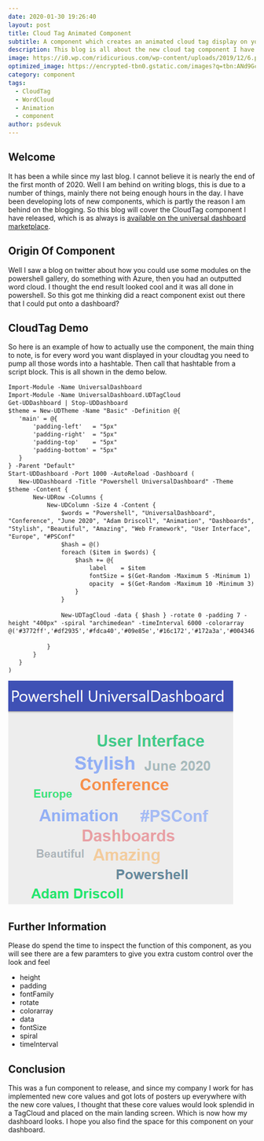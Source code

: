```yaml
---
date: 2020-01-30 19:26:40
layout: post
title: Cloud Tag Animated Component
subtitle: A component which creates an animated cloud tag display on your dashboard to certainly grab the attention of your end-user.
description: This blog is all about the new cloud tag component I have released for universaldashbord.
image: https://i0.wp.com/ridicurious.com/wp-content/uploads/2019/12/6.png
optimized_image: https://encrypted-tbn0.gstatic.com/images?q=tbn:ANd9GcShB9lmI0UHEV02eiKKqWjXc9Y6aE7ZU6fXj1I5-nYyJ-us1gbYcA&s
category: component
tags:
  - CloudTag
  - WordCloud
  - Animation
  - component
author: psdevuk
---
```


## Welcome
It has been a while since my last blog. I cannot believe it is nearly the end of the first month of 2020.  Well I am behind on writing blogs, this is due to a number of things, mainly there not being enough hours in the day.  I have been developing lots of new components, which is partly the reason I am behind on the blogging.  So this blog will cover the CloudTag component I have released, which is as always is
[ available on the universal dashboard marketplace](https://marketplace.universaldashboard.io/Dashboard/UniversalDashboard.UDTagCloud).

## Origin Of Component

  Well I saw a blog on twitter about how you could use some modules on the powershell gallery, do something with Azure, then you had an outputted word cloud.  I thought the end result looked cool and it was all done in powershell.  So this got me thinking did a react component exist out there that I could put onto a dashboard?

## CloudTag Demo

 So here is an example of how to actually use the component, the main thing to note, is for every word you want displayed in your cloudtag you need to pump all those words into a hashtable.  Then call that hashtable from a script block.  This is all shown in the demo below.

 ```
Import-Module -Name UniversalDashboard
Import-Module -Name UniversalDashboard.UDTagCloud
Get-UDDashboard | Stop-UDDashboard
$theme = New-UDTheme -Name "Basic" -Definition @{
    'main' = @{
        'padding-left'   = "5px"
        'padding-right'  = "5px"
        'padding-top'    = "5px"
        'padding-bottom' = "5px"
    }
} -Parent "Default"
Start-UDDashboard -Port 1000 -AutoReload -Dashboard (
    New-UDDashboard -Title "Powershell UniversalDashboard" -Theme $theme -Content {
        New-UDRow -Columns {
            New-UDColumn -Size 4 -Content {
                $words = "Powershell", "UniversalDashboard", "Conference", "June 2020", "Adam Driscoll", "Animation", "Dashboards", "Stylish", "Beautiful", "Amazing", "Web Framework", "User Interface", "Europe", "#PSConf"
                $hash = @()
                foreach ($item in $words) {
                    $hash += @{
                        label    = $item
                        fontSize = $(Get-Random -Maximum 5 -Minimum 1)
                        opacity  = $(Get-Random -Maximum 10 -Minimum 3)
                    }
                }

                New-UDTagCloud -data { $hash } -rotate 0 -padding 7 -height "400px" -spiral "archimedean" -timeInterval 6000 -colorarray @('#3772ff','#df2935','#fdca40','#09e85e','#16c172','#172a3a','#004346','#fa7921','#fe9920','#0c4767')

            }
        }
    }
)
 ```

![placeholder](https://raw.githubusercontent.com/psDevUK/Cloud-Tag/master/Demo.gif "example demo")

## Further Information
 Please do spend the time to inspect the function of this component, as you will see there are a few paramters to give you extra custom control over the look and feel
- height
- padding
- fontFamily
- rotate
- colorarray
- data
- fontSize
- spiral
- timeInterval

## Conclusion
  This was a fun component to release, and since my company I work for has implemented new core values and got lots of posters up everywhere with the new core values, I thought that these core values would look splendid in a TagCloud and placed on the main landing screen.  Which is now how my dashboard looks.  I hope you also find the space for this component on your dashboard.
